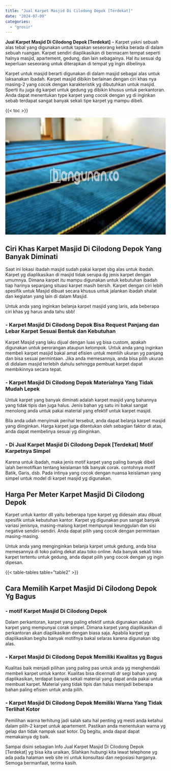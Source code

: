 ```yaml
---
title: "Jual Karpet Masjid Di Cilodong Depok [Terdekat]"
date: "2024-07-09"
categories: 
  - "grosir"
---
```


**Jual Karpet Masjid Di Cilodong Depok \[Terdekat\]** – Karpet yakni sebuah alas tebal yang digunakan untuk tapakan seseorang ketika berada di dalam sebuah ruangan. Karpet sendiri diaplikasikan di bermacam tempat seperti halnya masjid, apartement, gedung, dan lain sebagainya. Hal itu sesuai dg keperluan seseorang untuk diterapkan di tempat yg ingin dibelinya.

Karpet untuk masjid berarti digunakan di dalam masjid sebagai alas untuk laksanakan ibadah. Karpet masjid dibikin berlainan dengan ciri khas nya masing-2 yang cocok dengan karakteristik yg dibutuhkan untuk masjid. Sperti itu juga dg karpet untuk gedung yg dibikin khusus untuk perkantoran. Anda dapat menentukan type karpet yang cocok dengan yg di inginkan sebab terdapat sangat banyak sekali tipe karpet yg mampu dibeli.

{{< toc >}}

![Jual Karpet Masjid Di Cilodong Depok [Terdekat]](/images/grosir-karpet-murah-24.png)

## Ciri Khas Karpet Masjid Di Cilodong Depok Yang Banyak Diminati

Saat ini lokasi ibadah masjid sudah pakai karpet sbg alas untuk ibadah. Karpet yg diaplikasikan di masjid tidak serupa dg jenis karpet dengan umumnya. Dimana karpet itu mampu digunakan untuk kebutuhan ibadah tiap harinya sepanjang situasi karpet masih bersih. Karpet dengan ciri lebih spesifik untuk Masjid dibuat secara khusus untuk jalankan ibadah shalat dan kegiatan yang lain di dalam Masjid.

Untuk anda yang inginkan belanja karpet masjid yang laris, ada beberapa ciri khas yg harus anda tahu sbb!

### \- Karpet Masjid Di Cilodong Depok Bisa Request Panjang dan Lebar Karpet Sesuai Bentuk dan Kebutuhan

Karpet Masjid yang laku dijual dengan luas yg bisa custom, apakah digunakan untuk perorangan ataupun kelompok. Untuk anda yang inginkan membeli karpet masjid bakal amat efisien untuk memliih ukuran yg panjang dan bisa sesuai permintaan. Jika anda memesannya, anda bisa pilih ukuran di didalam masjid terlebih dahulu sehingga pembuat karpet dapat membikinnya secara tepat.

### \- Karpet Masjid Di Cilodong Depok Materialnya Yang Tidak Mudah Lepek

Untuk karpet yang banyak diminati adalah karpet masjid yang bahannya yang tidak tipis dan juga halus. Jenis bahan yg satu ini bakal sangat menolong anda untuk pakai material yang efektif untuk karpet masjid.

Bila anda udah menyimak perihal tersebut, anda dapat belanja karpet masjid yang diinginkan. Harga karpet juga ditentukan oleh sebagian faktor di atas, anda dapat membelinya sesuai yg diinginkan.

### \- Di Jual Karpet Masjid Di Cilodong Depok \[Terdekat\] Motif Karpetnya Simpel

Karena untuk ibadah, maka jenis motif karpet yang paling banyak dibeli ialah bermotifkan tentang keislaman tdk banyak corak. contohnya motif Batik, Garis, dsb. Pada intinya yang cocok dengan nuansa keislaman yang simpel untuk model di karpet masjid yg digunakan.

## Harga Per Meter Karpet Masjid Di Cilodong Depok

Karpet untuk kantor dll yaitu beberapa type karpet yg didesain atau dibuat spesifik untuk kebutuhan kantor. Karpet yg digunakan pun sangat banyak variasi jenisnya, masing-maisng karpet mempunyai keunggulan dan sisi negative sendiri-sendiri. Anda dapat pilih yang cocok dengan permintaan masing-masing.

Untuk anda yang menginginkan belanja karpet untuk gedung, anda bisa memesannya di toko paling dekat atau toko online. Ada banyak sekali toko karpet tertentu untuk gedung, anda dapat pilih yang cocok dengan yg ingin dipesan.

{{< table-tables table="table2" >}}

## Cara Memilih Karpet Masjid Di Cilodong Depok Yg Bagus

### \- motif Karpet Masjid Di Cilodong Depok

Dalam perkantoran, karpet yang paling efektif untuk digunakan adalah karpet yang mempunyai corak simpel. Dimana karpet yang diaplikasikan di perkantoran akan diaplikasikan dengan biasa saja. Apabila karpet yg diaplikasikan begitu banyak motifnya bakal selaras karena digunakan sbg alas.

### \- Karpet Masjid Di Cilodong Depok Memiliki Kwalitas yg Bagus

Kualitas baik menjadi pilihan yang paling pas untuk anda yg menghendaki membeli karpet untuk kantor. Kualitas bisa dicermati dr segi bahan yang diaplikasikan, terdapat banyak sekali material yang dapat anda pakai untuk membuat karpet. Material yang tidak tipis dan halus menjadi beberapa bahan paling efisien untuk anda pilih.

### \- Karpet Masjid Di Cilodong Depok Memiliki Warna Yang Tidak Terlihat Kotor

Pemilihan warna terhitung jadi salah satu hal penting yg mesti anda ketahui dalam pilih-2 karpet untuk apartement. Pastikan anda menentukan warna yg gelap dan tidak nampak saat kotor. Dg begitu, anda dapat dapat memakainya dg baik.

Sampai disini sebagian Info Jual Karpet Masjid Di Cilodong Depok \[Terdekat\] yg bisa kita uraikan, Silahkan hubungi kita lewat telephone yg ada pada halaman web site ini untuk konsultasi dan negosiasi harganya. Semoga bermanfaat, terima kasih.
